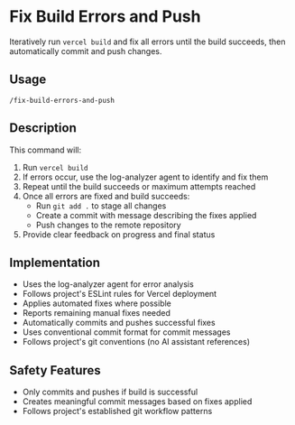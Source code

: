 # Fix Build Errors and Push

Iteratively run `vercel build` and fix all errors until the build succeeds, then automatically commit and push changes.

## Usage
```
/fix-build-errors-and-push
```

## Description
This command will:
1. Run `vercel build` 
2. If errors occur, use the log-analyzer agent to identify and fix them
3. Repeat until the build succeeds or maximum attempts reached
4. Once all errors are fixed and build succeeds:
   - Run `git add .` to stage all changes
   - Create a commit with message describing the fixes applied
   - Push changes to the remote repository
5. Provide clear feedback on progress and final status

## Implementation
- Uses the log-analyzer agent for error analysis
- Follows project's ESLint rules for Vercel deployment
- Applies automated fixes where possible
- Reports remaining manual fixes needed
- Automatically commits and pushes successful fixes
- Uses conventional commit format for commit messages
- Follows project's git conventions (no AI assistant references)

## Safety Features
- Only commits and pushes if build is successful
- Creates meaningful commit messages based on fixes applied
- Follows project's established git workflow patterns